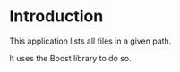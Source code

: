 # Introduction

This application lists all files in a given path.

It uses the Boost library to do so.